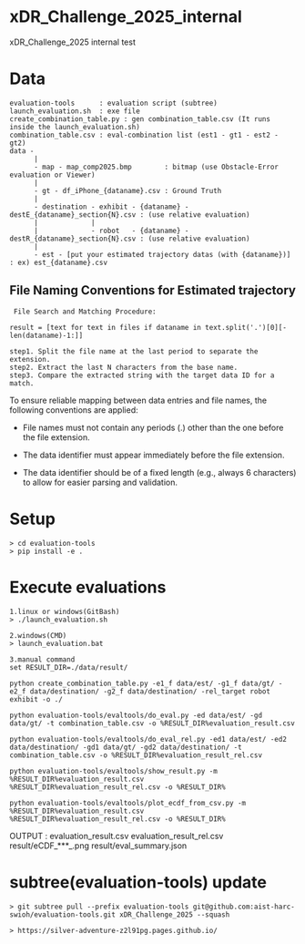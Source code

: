 # xDR_Challenge_2025_internal
xDR_Challenge_2025 internal test

# Data
```
evaluation-tools      : evaluation script (subtree)
launch_evaluation.sh  : exe file
create_combination_table.py : gen combination_table.csv (It runs inside the launch_evaluation.sh)
combination_table.csv : eval-combination list (est1 - gt1 - est2 - gt2)
data -
      |
      - map - map_comp2025.bmp        : bitmap (use Obstacle-Error evaluation or Viewer)
      |
      - gt - df_iPhone_{dataname}.csv : Ground Truth
      |
      - destination - exhibit - {dataname} - destE_{dataname}_section{N}.csv : (use relative evaluation)
      |             |
      |             - robot   - {dataname} - destR_{dataname}_section{N}.csv : (use relative evaluation)
      |
      - est - [put your estimated trajectory datas (with {dataname})] : ex) est_{dataname}.csv
```

## File Naming Conventions for Estimated trajectory
```
 File Search and Matching Procedure:

result = [text for text in files if dataname in text.split('.')[0][-len(dataname)-1:]]

step1. Split the file name at the last period to separate the extension.
step2. Extract the last N characters from the base name.
step3. Compare the extracted string with the target data ID for a match.
```
To ensure reliable mapping between data entries and file names, the following conventions are applied:

 - File names must not contain any periods (.) other than the one before the file extension.

 - The data identifier must appear immediately before the file extension.

 - The data identifier should be of a fixed length (e.g., always 6 characters) to allow for easier parsing and validation.

# Setup
```
> cd evaluation-tools
> pip install -e .
```

# Execute evaluations
```
1.linux or windows(GitBash)
> ./launch_evaluation.sh

2.windows(CMD)
> launch_evaluation.bat

3.manual command
set RESULT_DIR=./data/result/

python create_combination_table.py -e1_f data/est/ -g1_f data/gt/ -e2_f data/destination/ -g2_f data/destination/ -rel_target robot exhibit -o ./

python evaluation-tools/evaltools/do_eval.py -ed data/est/ -gd data/gt/ -t combination_table.csv -o %RESULT_DIR%evaluation_result.csv

python evaluation-tools/evaltools/do_eval_rel.py -ed1 data/est/ -ed2 data/destination/ -gd1 data/gt/ -gd2 data/destination/ -t combination_table.csv -o %RESULT_DIR%evaluation_result_rel.csv

python evaluation-tools/evaltools/show_result.py -m %RESULT_DIR%evaluation_result.csv %RESULT_DIR%evaluation_result_rel.csv -o %RESULT_DIR%

python evaluation-tools/evaltools/plot_ecdf_from_csv.py -m %RESULT_DIR%evaluation_result.csv %RESULT_DIR%evaluation_result_rel.csv -o %RESULT_DIR%
```
OUTPUT : evaluation_result.csv evaluation_result_rel.csv result/eCDF_***_.png result/eval_summary.json

# subtree(evaluation-tools) update
```
> git subtree pull --prefix evaluation-tools git@github.com:aist-harc-swioh/evaluation-tools.git xDR_Challenge_2025 --squash
```

```
> https://silver-adventure-z2l91pg.pages.github.io/
```


